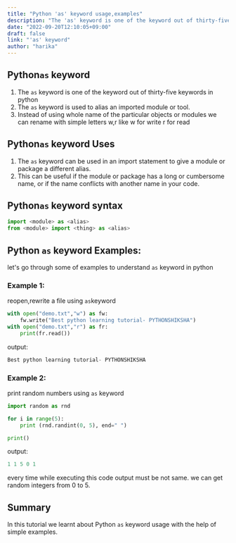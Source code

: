 ```yaml
---
title: "Python 'as' keyword usage,examples"
description: "The 'as' keyword is one of the keyword out of thirty-five keywords in python"
date: "2022-09-20T12:10:05+09:00"
draft: false
link: "'as' keyword"
author: "harika"
---
```


## Python`as` keyword 

1. The `as` keyword is one of the keyword out of thirty-five keywords in python
2. The `as` keyword is used to alias an imported module or tool.
3. Instead of using whole name of the particular objects or modules we can rename with simple letters w,r like
w for write
r for read

## Python`as` keyword Uses

1. The `as` keyword can be used in an import statement to give a module or package a different alias. 
2. This can be useful if the module or package has a long or cumbersome name, or if the name conflicts with another name in your code.

## Python`as` keyword syntax 

```python
import <module> as <alias>
from <module> import <thing> as <alias>
```

## Python `as` keyword Examples:

let's go through some of examples to understand `as` keyword in python

### Example 1:
reopen,rewrite a file using `as`keyword

```python
with open("demo.txt","w") as fw:
    fw.write("Best python learning tutorial- PYTHONSHIKSHA")
with open("demo.txt","r") as fr:
    print(fr.read())
```
output:

```python
Best python learning tutorial- PYTHONSHIKSHA
```

### Example 2:
print random numbers using `as` keyword

```python
import random as rnd

for i in range(5):
    print (rnd.randint(0, 5), end=" ")

print()
```

output:

```python
1 1 5 0 1
```
every time while executing this code output must be not same.
we can get random integers from 0 to 5.

## Summary
In this tutorial we learnt about Python `as` keyword usage with the help of simple examples.
